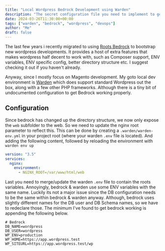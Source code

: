 ```yaml
---
title: "Local Wordpress Bedrock Development using Warden"
description: "The secret configuration file you need to implement to get Roots Bedrock working with the warden.dev local environment"
date: 2024-03-26T11:30:00+00:00
tags: ["warden", "bedrock", "wordpress", "devops"]
author: "Me"
draft: false
---
```

The last few years i recently migrated to using [Roots Bedrock](https://roots.io/bedrock/) to bootstrap new wordpress developments. It provides a host of extra features that makes wordpress half decent to work with, such as Composer support, ENV variables, ENV specific config, better directory structure etc. I suggest checking it out if you haven't already.

Anyway, since I mostly focus on Magento development. My goto local dev environment is [Warden](https://warden.dev) which does support standard Wordpress out the box, along with a few other PHP frameworks. Although there is a tiny bit of undocumented configuration to get Bedrock working properly. 

## Configuration

Since bedrock has changed up the directory structure, we now only expose the `web` subfolder to the web. So we need to update the nginx root parameter to reflect this. This can be done by creating a `.warden/warden-env.yml` in your project root (where your warden `.env` file is located). And adding the following content, followed by reloading the environment with `warden env up`
```yml
version: "3.5"
services:
  nginx:
    environment:
      - NGINX_ROOT=/var/www/html/web
```

Last you need to merge/update the warden `.env` file to contain the roots variables. Annoyingly, bedrock & warden use some ENV variables with the same name. Luckily its not a major issue since the DB configuration needs to be the same within bedrock & warden anyway. Although, bedrock uses slightly different names for the DB user and DB Schema names, so we have to redeclare those. The minimum I've found to get bedrock working is appending the following below.
```
# Bedrock
DB_NAME=wordpress
DB_USER=wordpress
WP_ENV=production
WP_HOME=https://app.wordpress.test
WP_SITEURL=https://app.wordpress.test/wp
```